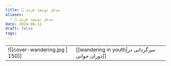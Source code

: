 ```yaml
---
title: 🎯 مدخل توسعه فردی
aliases:
  - 🎯 مدخل توسعه فردی
date: 2024-06-12
draft: false
tags:
---
```





|                                 |                                                 |
| ------------------------------- | ----------------------------------------------- |
| ![[cover-wandering.jpg \| 150]] | [[wandering in youth\|سرگردانی در دوران جوانی]] |


